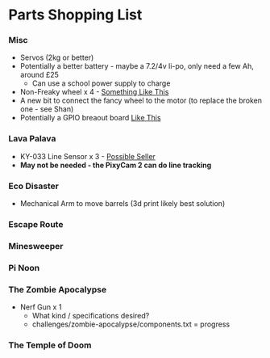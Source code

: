# Parts Shopping List

### Misc
* Servos (2kg or better)
* Potentially a better battery - maybe a 7.2/4v li-po, only need a few Ah, around £25
    * Can use a school power supply to charge
* Non-Freaky wheel x 4 - [Something Like This](https://amzn.to/377v34J)
* A new bit to connect the fancy wheel to the motor (to replace the broken one - see Shan)
* Potentially a GPIO breaout board [Like This](http://mayhewlabs.com/products/pi-screw-terminal-breakout)

### Lava Palava
* KY-033 Line Sensor x 3 - [Possible Seller](https://www.cricklewoodelectronics.com/Line-tracking-sensor-module-for-Arduino-KY-033.html)
* **May not be needed - the PixyCam 2 can do line tracking**

### Eco Disaster
   * Mechanical Arm to move barrels (3d print likely best solution)
### Escape Route

### Minesweeper

### Pi Noon

### The Zombie Apocalypse
* Nerf Gun x 1
    * What kind / specifications desired?
    * challenges/zombie-apocalypse/components.txt = progress

### The Temple of Doom
